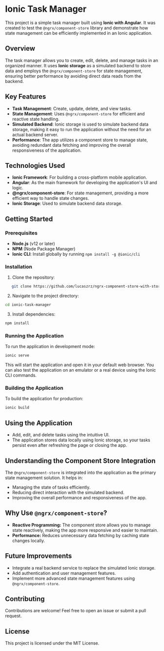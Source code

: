 # Ionic Task Manager

This project is a simple task manager built using **Ionic with Angular**. It was created to test the
`@ngrx/component-store` library and demonstrate how state management can be efficiently implemented in an Ionic
application.

## Overview

The task manager allows you to create, edit, delete, and manage tasks in an organized manner. It uses **Ionic storage**
as a simulated backend to store data and employs the `@ngrx/component-store` for state management, ensuring better
performance by avoiding direct data reads from the backend.

## Key Features

- **Task Management**: Create, update, delete, and view tasks.
- **State Management**: Uses `@ngrx/component-store` for efficient and reactive state handling.
- **Simulated Backend**: Ionic storage is used to simulate backend data storage, making it easy to run the application
  without the need for an actual backend server.
- **Performance**: The app utilizes a component store to manage state, avoiding redundant data fetching and improving
  the overall responsiveness of the application.

## Technologies Used

- **Ionic Framework**: For building a cross-platform mobile application.
- **Angular**: As the main framework for developing the application's UI and logic.
- **@ngrx/component-store**: For state management, providing a more efficient way to handle state changes.
- **Ionic Storage**: Used to simulate backend data storage.

## Getting Started

### Prerequisites

- **Node.js** (v12 or later)
- **NPM** (Node Package Manager)
- **Ionic CLI**: Install globally by running `npm install -g @ionic/cli`

### Installation

1. Clone the repository:

```bash
   git clone https://github.com/lucaszrz/ngrx-component-store-with-storage ionic-task-manager
```

2. Navigate to the project directory:

```bash
cd ionic-task-manager
```

3. Install dependencies:

```bash
npm install
```

### Running the Application

To run the application in development mode:

```bash
ionic serve
```

This will start the application and open it in your default web browser. You can also test the application on an emulator or a real device using the Ionic CLI commands.

### Building the Application

To build the application for production:

```bash
ionic build
```

## Using the Application

- Add, edit, and delete tasks using the intuitive UI.
- The application stores data locally using Ionic storage, so your tasks persist even after refreshing the page or closing the app.

## Understanding the Component Store Integration

The `@ngrx/component-store` is integrated into the application as the primary state management solution. It helps in:

- Managing the state of tasks efficiently.
- Reducing direct interaction with the simulated backend.
- Improving the overall performance and responsiveness of the app.

## Why Use `@ngrx/component-store`?

- **Reactive Programming:** The component store allows you to manage state reactively, making the app more responsive and easier to maintain.
- **Performance:** Reduces unnecessary data fetching by caching state changes locally.

## Future Improvements

- Integrate a real backend service to replace the simulated Ionic storage.
- Add authentication and user management features.
- Implement more advanced state management features using `@ngrx/component-store`.

## Contributing

Contributions are welcome! Feel free to open an issue or submit a pull request.

## License

This project is licensed under the MIT License.
